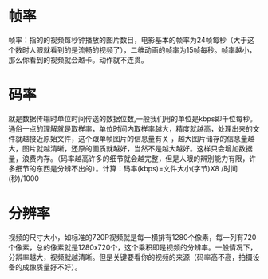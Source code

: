 # 帧率
帧率：指的的视频每秒钟播放的图片数目，电影基本的帧率为24帧每秒（大于这个数时人眼就看到的是流畅的视频了），二维动画的帧率为15帧每秒。帧率越小，那么你看到的视频就会越卡。动作就不连贯。

# 码率
就是数据传输时单位时间传送的数据位数,一般我们用的单位是kbps即千位每秒。通俗一点的理解就是取样率，单位时间内取样率越大，精度就越高，处理出来的文件就越接近原始文件，这个跟单帧图片的信息量有关 ，越大图片储存的信息量越大，图片就越清晰，还原的画质就越好，当然不是越大越好。这样只会增加数据量，浪费内存。（码率越高许多的细节就会越完整，但是人眼的辨别能力有限，许多细节的东西是分辨不出的）。计算：码率(kbps)=文件大小(字节)X8 /时间(秒)/1000

# 分辨率
视频的尺寸大小，如标准的720P视频就是每一横排有1280个像素，每一列有720个像素，总的像素就是1280x720个，这个乘积即是视频的分辨率。一般情况下，分辨率越大，视频就越清晰。但是关键要看你的视频的来源（码率高不高，拍摄设备的成像质量好不好）。
